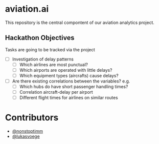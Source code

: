 # aviation.ai
This repository is the central compontent of our aviation analytics project.

## Hackathon Objectives
Tasks are going to be tracked via the project
- [ ] Investigation of delay patterns
    - [ ] Which airlines are most punctual?
    - [ ] Which airports are operated with little delays?
    - [ ] Which equipment types (aircrafts) cause delays?
- [ ] Are there existing correlations between the variables? e.g.
    - [ ] Which hubs do have short passenger handling times?
    - [ ] Correlation aircraft-delay per airport
    - [ ] Different flight times for airlines on similar routes

# Contributors
- [@nonstoptimm](https://github.com/nonstoptimm)
- [@lukasvoege](https://github.com/lukasvoege)